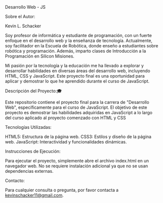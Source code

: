 Desarrollo Web - JS

Sobre el Autor:

Kevin L. Schacker

Soy profesor de informática y estudiante de programación, con un fuerte enfoque en el desarrollo web y la enseñanza de tecnología. Actualmente, soy facilitador en la Escuela de Robótica, donde enseño a estudiantes sobre robótica y programación. 
Además, imparto clases de Introducción a la Programación en Silicon Misiones.

Mi pasión por la tecnología y la educación me ha llevado a explorar y desarrollar habilidades en diversas áreas del desarrollo web, incluyendo HTML, CSS y JavaScript. 
Este proyecto final es una oportunidad para aplicar y demostrar lo que he aprendido durante el curso de JavaScript.

Descripción del Proyecto:🎓

Este repositorio contiene el proyecto final para la carrera de "Desarrollo Web", específicamente para el curso de JavaScript. El objetivo de este proyecto es demostrar las habilidades adquiridas en JavaScript a lo largo del curso aplicado al proyecto comenzado con HTML y CSS

Tecnologías Utilizadas:

HTML5: Estructura de la página web.
CSS3: Estilos y diseño de la página web.
JavaScript: Interactividad y funcionalidades dinámicas.

Instrucciones de Ejecución:

Para ejecutar el proyecto, simplemente abre el archivo index.html en un navegador web. No se requiere instalación adicional ya que no se usan dependencias externas.

Contacto:

Para cualquier consulta o pregunta, por favor contacta a kevinschacker11@gmail.com.
